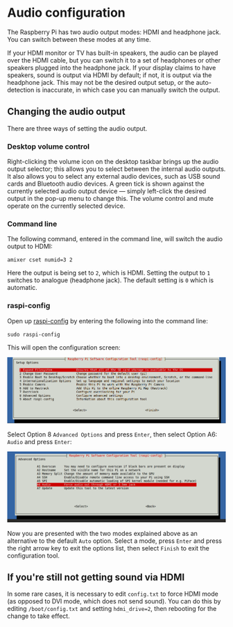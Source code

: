 # Audio configuration

The Raspberry Pi has two audio output modes: HDMI and headphone jack. You can switch between these modes at any time.

If your HDMI monitor or TV has built-in speakers, the audio can be played over the HDMI cable, but you can switch it to a set of headphones or other speakers plugged into the headphone jack. If your display claims to have speakers, sound is output via HDMI by default; if not, it is output via the headphone jack. This may not be the desired output setup, or the auto-detection is inaccurate, in which case you can manually switch the output.

## Changing the audio output

There are three ways of setting the audio output.

### Desktop volume control

Right-clicking the volume icon on the desktop taskbar brings up the audio output selector; this allows you to select between the internal audio outputs. It also allows you to select any external audio devices, such as USB sound cards and Bluetooth audio devices. A green tick is shown against the currently selected audio output device — simply left-click the desired output in the pop-up menu to change this. The volume control and mute operate on the currently selected device.

### Command line

The following command, entered in the command line, will switch the audio output to HDMI:

```
amixer cset numid=3 2
```

Here the output is being set to `2`, which is HDMI. Setting the output to `1` switches to analogue (headphone jack). The default setting is `0` which is automatic.

### raspi-config

Open up [raspi-config](/configuration/raspi-config.md) by entering the following into the command line:

```
sudo raspi-config
```

This will open the configuration screen:

![raspi-config screen](/configuration/images/raspi-config.png)

Select Option 8 `Advanced Options` and press `Enter`, then select Option A6: `Audio` and press `Enter`:

![Audio configuration screen](/configuration/images/raspi-config-audio.png)

Now you are presented with the two modes explained above as an alternative to the default `Auto` option. Select a mode, press `Enter` and press the right arrow key to exit the options list, then select `Finish` to exit the configuration tool.

## If you're still not getting sound via HDMI

In some rare cases, it is necessary to edit `config.txt` to force HDMI mode (as opposed to DVI mode, which does not send sound). You can do this by editing `/boot/config.txt` and setting `hdmi_drive=2`, then rebooting for the change to take effect.
